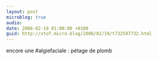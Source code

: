 ```yaml
---
layout: post
microblog: true
audio: 
date: 2008-02-19 01:00:00 +0100
guid: http://xtof.micro.blog/2008/02/19/t732597732.html
---
```

encore une #algiefaciale :  pétage de plomb
